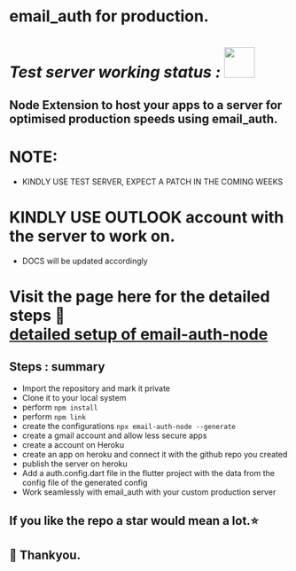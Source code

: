 # email_auth for production.
# ***Test server working status : <img src=https://app-authenticator.herokuapp.com/test/img width=55>***

## Node Extension to host your apps to a server for optimised production speeds using email_auth.
# NOTE:
  - KINDLY USE TEST SERVER, EXPECT A PATCH IN THE COMING WEEKS
# KINDLY USE OUTLOOK account with the server to work on.
  - DOCS will be updated accordingly
# Visit the page here for the detailed steps 📌 <br/>[detailed setup of email-auth-node](https://saran-surya.github.io/email-auth-node/)


## Steps : summary
- Import the repository and mark it private
- Clone it to your local system
- perform ```npm install```
- perform ```npm link```
- create the configurations ```npx email-auth-node --generate```
- create a gmail account and allow less secure apps
- create a account on Heroku
- create an app on heroku and connect it with the github repo you created
- publish the server on heroku
- Add a auth.config.dart file in the flutter project with the data from the config file of the generated config
- Work seamlessly with email_auth with your custom production server

## If you like the repo a star would mean a lot.⭐
## 💚 Thankyou.
